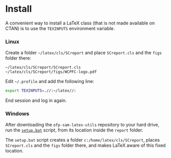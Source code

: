 # Install

A convenient way to install a LaTeX class (that is not made available on CTAN)
is to use the `TEXINPUTS` environment variable.

### Linux

Create a folder `~/latex/cls/SCreport` and place `SCreport.cls` and the `figs`
folder there:

```
~/latex/cls/SCreport/SCreport.cls
~/latex/cls/SCreport/figs/WCPFC-logo.pdf
```

Edit `~/.profile` and add the following line:

```sh
export TEXINPUTS=.//:~/latex//:
```

End session and log in again.

### Windows

After downloading the `ofp-sam-latex-utils` repository to your hard drive, run
the [`setup.bat`](setup.bat) script, from its location inside the `report`
folder.

The `setup.bat` script creates a folder `c:/home/latex/cls/SCreport`, places
`SCreport.cls` and the `figs` folder there, and makes LaTeX aware of this fixed
location.
